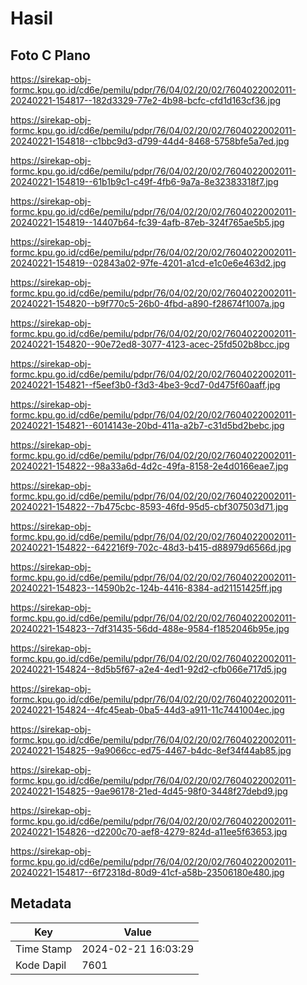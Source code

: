# Hasil

## Foto C Plano

https://sirekap-obj-formc.kpu.go.id/cd6e/pemilu/pdpr/76/04/02/20/02/7604022002011-20240221-154817--182d3329-77e2-4b98-bcfc-cfd1d163cf36.jpg

https://sirekap-obj-formc.kpu.go.id/cd6e/pemilu/pdpr/76/04/02/20/02/7604022002011-20240221-154818--c1bbc9d3-d799-44d4-8468-5758bfe5a7ed.jpg

https://sirekap-obj-formc.kpu.go.id/cd6e/pemilu/pdpr/76/04/02/20/02/7604022002011-20240221-154819--61b1b9c1-c49f-4fb6-9a7a-8e32383318f7.jpg

https://sirekap-obj-formc.kpu.go.id/cd6e/pemilu/pdpr/76/04/02/20/02/7604022002011-20240221-154819--14407b64-fc39-4afb-87eb-324f765ae5b5.jpg

https://sirekap-obj-formc.kpu.go.id/cd6e/pemilu/pdpr/76/04/02/20/02/7604022002011-20240221-154819--02843a02-97fe-4201-a1cd-e1c0e6e463d2.jpg

https://sirekap-obj-formc.kpu.go.id/cd6e/pemilu/pdpr/76/04/02/20/02/7604022002011-20240221-154820--b9f770c5-26b0-4fbd-a890-f28674f1007a.jpg

https://sirekap-obj-formc.kpu.go.id/cd6e/pemilu/pdpr/76/04/02/20/02/7604022002011-20240221-154820--90e72ed8-3077-4123-acec-25fd502b8bcc.jpg

https://sirekap-obj-formc.kpu.go.id/cd6e/pemilu/pdpr/76/04/02/20/02/7604022002011-20240221-154821--f5eef3b0-f3d3-4be3-9cd7-0d475f60aaff.jpg

https://sirekap-obj-formc.kpu.go.id/cd6e/pemilu/pdpr/76/04/02/20/02/7604022002011-20240221-154821--6014143e-20bd-411a-a2b7-c31d5bd2bebc.jpg

https://sirekap-obj-formc.kpu.go.id/cd6e/pemilu/pdpr/76/04/02/20/02/7604022002011-20240221-154822--98a33a6d-4d2c-49fa-8158-2e4d0166eae7.jpg

https://sirekap-obj-formc.kpu.go.id/cd6e/pemilu/pdpr/76/04/02/20/02/7604022002011-20240221-154822--7b475cbc-8593-46fd-95d5-cbf307503d71.jpg

https://sirekap-obj-formc.kpu.go.id/cd6e/pemilu/pdpr/76/04/02/20/02/7604022002011-20240221-154822--642216f9-702c-48d3-b415-d88979d6566d.jpg

https://sirekap-obj-formc.kpu.go.id/cd6e/pemilu/pdpr/76/04/02/20/02/7604022002011-20240221-154823--14590b2c-124b-4416-8384-ad21151425ff.jpg

https://sirekap-obj-formc.kpu.go.id/cd6e/pemilu/pdpr/76/04/02/20/02/7604022002011-20240221-154823--7df31435-56dd-488e-9584-f1852046b95e.jpg

https://sirekap-obj-formc.kpu.go.id/cd6e/pemilu/pdpr/76/04/02/20/02/7604022002011-20240221-154824--8d5b5f67-a2e4-4ed1-92d2-cfb066e717d5.jpg

https://sirekap-obj-formc.kpu.go.id/cd6e/pemilu/pdpr/76/04/02/20/02/7604022002011-20240221-154824--4fc45eab-0ba5-44d3-a911-11c7441004ec.jpg

https://sirekap-obj-formc.kpu.go.id/cd6e/pemilu/pdpr/76/04/02/20/02/7604022002011-20240221-154825--9a9066cc-ed75-4467-b4dc-8ef34f44ab85.jpg

https://sirekap-obj-formc.kpu.go.id/cd6e/pemilu/pdpr/76/04/02/20/02/7604022002011-20240221-154825--9ae96178-21ed-4d45-98f0-3448f27debd9.jpg

https://sirekap-obj-formc.kpu.go.id/cd6e/pemilu/pdpr/76/04/02/20/02/7604022002011-20240221-154826--d2200c70-aef8-4279-824d-a11ee5f63653.jpg

https://sirekap-obj-formc.kpu.go.id/cd6e/pemilu/pdpr/76/04/02/20/02/7604022002011-20240221-154817--6f72318d-80d9-41cf-a58b-23506180e480.jpg


## Metadata

| Key        | Value               |
| ---------- | ------------------- |
| Time Stamp | 2024-02-21 16:03:29 |
| Kode Dapil | 7601                |



